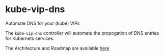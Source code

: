 # kube-vip-dns
Automate DNS for your (kube) VIPs

The `kube-vip-dns` controller will automate the propogation of DNS entries for Kubernets services.

The Architecture and Roadmap are available [here](docs/ARCHITECTURE_AND_ROADMAP.MD)
